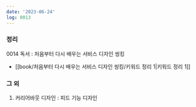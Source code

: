 ```yaml
---
date: '2023-06-24'
log: 0013
---
```

### 정리

0014 독서 : 처음부터 다시 배우는 서비스 디자인 씽킹
- [[book/처음부터 다시 배우는 서비스 디자인 씽킹/키워드 정리 1|키워드 정리 1]]

### 그 외

1. 커리어바웃 디자인 : 피드 기능 디자인